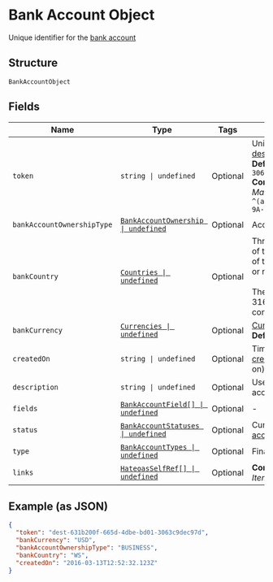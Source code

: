 
# Bank Account Object

Unique identifier for the [bank account](#/rest/models/enumerations/bank-account-types)

## Structure

`BankAccountObject`

## Fields

| Name | Type | Tags | Description |
|  --- | --- | --- | --- |
| `token` | `string \| undefined` | Optional | Unique identifier representing the [destination of funds](#/rest/models/structures/destination-token)<br>**Default**: `'dest-631b200f-665d-4dbe-bd01-3063c9dec97d'`<br>**Constraints**: *Minimum Length*: `41`, *Maximum Length*: `41`, *Pattern*: `^(acct\|dest\|user)-[0-9A-Fa-f]{8}(?:-[0-9A-Fa-f]{4}){3}-[0-9A-Fa-f]{12}$` |
| `bankAccountOwnershipType` | [`BankAccountOwnership \| undefined`](../../doc/models/bank-account-ownership.md) | Optional | Account [ownership types](#/rest/models/structures/bank-account-ownership) |
| `bankCountry` | [`Countries \| undefined`](../../doc/models/countries.md) | Optional | Throughout the PayQuicker API, the usage of the 2-letter alpha code is used in place of the country name, e.g., for bank country or residential country.<br><br>The 2-letter codes adhere to the ISO 3166-1 spec and are listed here for convenience. |
| `bankCurrency` | [`Currencies \| undefined`](../../doc/models/currencies.md) | Optional | [Currency code type](#/rest/models/structures/country) for the object<br>**Default**: `Currencies.USD` |
| `createdOn` | `string \| undefined` | Optional | Time object was [created](#/rest/models/structures/created-on)(#/rest/models/structures/created-on) |
| `description` | `string \| undefined` | Optional | User-supplied description of the bank account for reference |
| `fields` | [`BankAccountField[] \| undefined`](../../doc/models/bank-account-field.md) | Optional | - |
| `status` | [`BankAccountStatuses \| undefined`](../../doc/models/bank-account-statuses.md) | Optional | Current verification status type of the [bank account](#/rest/models/structures/bank-account-status) |
| `type` | [`BankAccountTypes \| undefined`](../../doc/models/bank-account-types.md) | Optional | Financial purpose of the [bank account](#/rest/models/structures/bank-account-type) |
| `links` | [`HateoasSelfRef[] \| undefined`](../../doc/models/hateoas-self-ref.md) | Optional | **Constraints**: *Minimum Items*: `1`, *Unique Items Required* |

## Example (as JSON)

```json
{
  "token": "dest-631b200f-665d-4dbe-bd01-3063c9dec97d",
  "bankCurrency": "USD",
  "bankAccountOwnershipType": "BUSINESS",
  "bankCountry": "WS",
  "createdOn": "2016-03-13T12:52:32.123Z"
}
```

